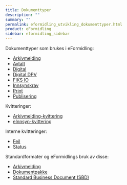 ```yaml
---
title: Dokumenttyper
description: ""
summary: ""
permalink: eformidling_utvikling_dokumenttyper.html
product: eFormidling
sidebar: eformidling_sidebar
---
```


Dokumenttyper som brukes i eFormidling:

- [Arkivmelding](eformidling_utvikling_dokumenttype_arkivmelding.html)
- [Avtalt](eformidling_utvikling_dokumenttype_avtalt.html)
- [Digital](eformidling_utvikling_dokumenttype_digital.html)
- [Digital DPV](eformidling_utvikling_dokumenttype_digital_dpv.html)
- [FIKS IO](eformidling_utvikling_dokumenttype_fiks_io.html)
- [Innsynskrav](eformidling_utvikling_dokumenttype_innsynskrav.html)
- [Print](eformidling_utvikling_dokumenttype_print.html)
- [Publisering](eformidling_utvikling_dokumenttype_publisering.html)

Kvitteringer:

- [Arkivmelding-kvittering](eformidling_utvikling_dokumenttype_arkivmeldingkvittering.html)
- [eInnsyn-kvittering](eformidling_utvikling_dokumenttype_einnsynkvittering.html)

Interne kvitteringer:

- [Feil](eformidling_utvikling_dokumenttype_feil.html)
- [Status](eformidling_utvikling_dokumenttype_status.html)

Standardformater og eFormidlings bruk av disse:

- [Arkivmelding](eformidling_utvikling_standard_arkivmelding.html)
- [Dokumentpakke](eformidling_utvikling_standard_dokumentpakke.html)
- [Standard Business Document (SBD)](eformidling_utvikling_standard_sbd.html)
